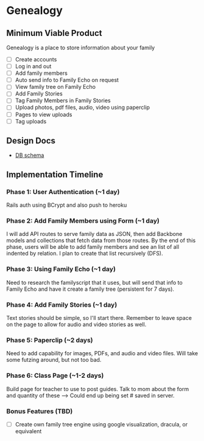 # Genealogy

## Minimum Viable Product
Genealogy is a place to store information about your family

- [ ] Create accounts
- [ ] Log in and out
- [ ] Add family members
- [ ] Auto send info to Family Echo on request
- [ ] View family tree on Family Echo
- [ ] Add Family Stories
- [ ] Tag Family Members in Family Stories
- [ ] Upload photos, pdf files, audio, video using paperclip
- [ ] Pages to view uploads
- [ ] Tag uploads

## Design Docs
* [DB schema][schema]

[schema]: ./docs/schema.md

## Implementation Timeline

### Phase 1: User Authentication (~1 day)
Rails auth using BCrypt and also push to heroku

### Phase 2: Add Family Members using Form (~1 day)
I will add API routes to serve family data as JSON, then add Backbone
models and collections that fetch data from those routes. By the end of this
phase, users will be able to add family members and see an list of all indented
by relation. I plan to create that list recursively (DFS).

### Phase 3: Using Family Echo (~1 day)
Need to research the familyscript that it uses, but will send that info to
Family Echo and have it create a family tree (persistent for 7 days).

### Phase 4: Add Family Stories (~1 day)
Text stories should be simple, so I'll start there. Remember to leave space on
the page to allow for audio and video stories as well.

### Phase 5: Paperclip (~2 days)
Need to add capability for images, PDFs, and audio and video files. Will take some
futzing around, but not too bad.

### Phase 6: Class Page (~1-2 days)
Build page for teacher to use to post guides. Talk to mom about the form and
quantity of these --> Could end up being set # saved in server.

### Bonus Features (TBD)
- [ ] Create own family tree engine using google visualization, dracula, or equivalent
